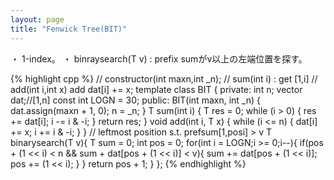 ```yaml
---
layout: page
title: "Fenwick Tree(BIT)"
---
```


・ 1-index。
・ binraysearch(T v) : prefix sumがv以上の左端位置を探す。

{% highlight cpp %}
// constructor(int maxn,int _n);
// sum(int i) : get [1,i]
// add(int i,int x) add dat[i] += x;
template<class T> class BIT {
private:
  int n;
  vector<T> dat;//[1,n]
  const int LOGN = 30;
public:
  BIT(int maxn, int _n) {
    dat.assign(maxn + 1, 0);
    n = _n;
  }
  T sum(int i) {
    T res = 0;
    while (i > 0) {
      res += dat[i];
      i -= i & -i;
    }
    return res;
  }
  void add(int i, T x) {
    while (i <= n) {
      dat[i] += x;
      i += i & -i;
    }
  }
  // leftmost position s.t. prefsum[1,posi] > v
  T binarysearch(T v){
    T sum = 0;
    int pos = 0;
    for(int i = LOGN;i >= 0;i--){
      if(pos + (1 << i) < n && sum + dat[pos + (1 << i)] < v){
        sum += dat[pos + (1 << i)];
        pos += (1 << i);
      }
    }
    return pos + 1;
  }
};
{% endhighlight %}
